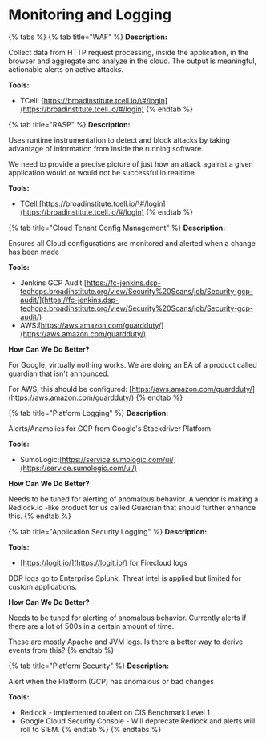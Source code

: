 # Monitoring and Logging

{% tabs %}
{% tab title="WAF" %}
**Description:**

Collect data from HTTP request processing, inside the application, in the browser and aggregate and analyze in the cloud. The output is meaningful, actionable alerts on active attacks.

**Tools:**

* TCell: [https://broadinstitute.tcell.io/\#/login](https://broadinstitute.tcell.io/#/login)
{% endtab %}

{% tab title="RASP" %}
**Description:**

Uses runtime instrumentation to detect and block attacks by taking advantage of information from inside the running software.

We need to provide a precise picture of just how an attack against a given application would or would not be successful in realtime.

**Tools:**

* TCell:[https://broadinstitute.tcell.io/\#/login](https://broadinstitute.tcell.io/#/login)
{% endtab %}

{% tab title="Cloud Tenant Config Management" %}
**Description:**

Ensures all Cloud configurations are monitored and alerted when a change has been made

**Tools:**

* Jenkins GCP Audit:[https://fc-jenkins.dsp-techops.broadinstitute.org/view/Security%20Scans/job/Security-gcp-audit/](https://fc-jenkins.dsp-techops.broadinstitute.org/view/Security%20Scans/job/Security-gcp-audit/)
* AWS:[https://aws.amazon.com/guardduty/](https://aws.amazon.com/guardduty/)

**How Can We Do Better?**

For Google, virtually nothing works. We are doing an EA of a product called guardian that isn't announced.

For AWS, this should be configured: [https://aws.amazon.com/guardduty/](https://aws.amazon.com/guardduty/)
{% endtab %}

{% tab title="Platform Logging" %}
**Description:**

Alerts/Anamolies for GCP from Google's Stackdriver Platform

**Tools:**

* SumoLogic:[https://service.sumologic.com/ui/](https://service.sumologic.com/ui/)

**How Can We Do Better?**

Needs to be tuned for alerting of anomalous behavior. A vendor is making a Redlock.io -like product for us called Guardian that should further enhance this.
{% endtab %}

{% tab title="Application Security Logging" %}
**Description:**

**Tools:**

* [https://logit.io/](https://logit.io/) for Firecloud logs

DDP logs go to Enterprise Splunk. Threat intel is applied but limited for custom applications.

**How Can We Do Better?**

Needs to be tuned for alerting of anomalous behavior. Currently alerts if there are a lot of 500s in a certain amount of time.

These are mostly Apache and JVM logs. Is there a better way to derive events from this?
{% endtab %}

{% tab title="Platform Security" %}
**Description:**

Alert when the Platform \(GCP\) has anomalous or bad changes

**Tools:**

* Redlock - implemented to alert on CIS Benchmark Level 1
* Google Cloud Security Console - Will deprecate Redlock and alerts will roll to SIEM.
{% endtab %}
{% endtabs %}

